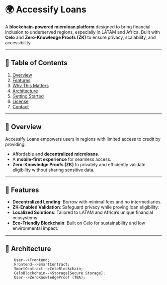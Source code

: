 # 🌍 Accessify Loans  

A **blockchain-powered microloan platform** designed to bring financial inclusion to underserved regions, especially in LATAM and Africa. Built with **Celo** and **Zero-Knowledge Proofs (ZK)** to ensure privacy, scalability, and accessibility.

---

## 📝 Table of Contents  
1. [Overview](#overview)  
2. [Features](#features)  
3. [Why This Matters](#why-this-matters)  
4. [Architecture](#architecture)  
5. [Getting Started](#getting-started)  
6. [License](#license)  
7. [Contact](#contact)  

---

## 🌟 Overview  
Accessify Loans empowers users in regions with limited access to credit by providing:  
- Affordable and **decentralized microloans**.  
- A **mobile-first experience** for seamless access.  
- **Zero-Knowledge Proofs (ZK)** to privately and efficiently validate eligibility without sharing sensitive data.

---

## 🔑 Features  
- **Decentralized Lending**: Borrow with minimal fees and no intermediaries.  
- **ZK-Enabled Validation**: Safeguard privacy while proving loan eligibility.  
- **Localized Solutions**: Tailored to LATAM and Africa’s unique financial ecosystems.  
- **Eco-Friendly Blockchain**: Built on Celo for sustainability and low environmental impact.

---

## 🧩 Architecture  
```mermaid
    User-->Frontend;
    Frontend-->SmartContract;
    SmartContract-->CeloBlockchain;
    CeloBlockchain-->Storage[Secure Storage];
    User-->ZeroKnowledgeProof (TBA);